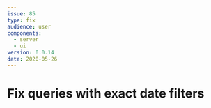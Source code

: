 ```yaml
---
issue: 85
type: fix
audience: user
components:
  - server
  - ui
version: 0.0.14
date: 2020-05-26
---
```


# Fix queries with exact date filters
